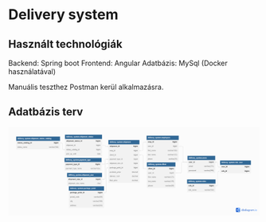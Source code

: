 # Delivery system


## Használt technológiák

Backend: Spring boot
Frontend: Angular
Adatbázis: MySql (Docker használatával)

Manuális teszthez Postman kerül alkalmazásra.

## Adatbázis terv

![Adatbázis terv](https://github.com/Kornel0120/delivery-system/blob/main/diagrams/dbDiagram.png?raw=true "Adatbázis terv")